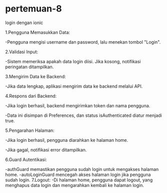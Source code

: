 # pertemuan-8
login dengan ionic

1.Pengguna Memasukkan Data:

-Pengguna mengisi username dan password, lalu menekan tombol "Login".

2.Validasi Input:

-Sistem memeriksa apakah data login diisi. Jika kosong, notifikasi peringatan ditampilkan.

3.Mengirim Data ke Backend:

-Jika data lengkap, aplikasi mengirim data ke backend melalui API.

4.Respons dari Backend:

-Jika login berhasil, backend mengirimkan token dan nama pengguna.

-Data ini disimpan di Preferences, dan status isAuthenticated diatur menjadi true.

5.Pengarahan Halaman:

-Jika login berhasil, pengguna diarahkan ke halaman home.

-Jika gagal, notifikasi error ditampilkan.

6.Guard Autentikasi:

-authGuard memastikan pengguna sudah login untuk mengakses halaman home.
-autoLoginGuard mencegah akses halaman login jika pengguna sudah login.
7.Logout:
-Di halaman home, pengguna dapat logout, yang menghapus data login dan mengarahkan kembali ke halaman login.
